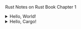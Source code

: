 Rust Notes on Rust Book Chapter 1

<details>

<summary>Hello, World!</summary>

### 1.2. Hello, World!

⋅⋅* Compile the codes by using
``` $ rustc main.rs ```

⋅⋅* Run the compiled codes by using 
``` $ ./main ```

⋅⋅* Explaining codes in "main.rs";

``` println! ``` calls a Rust macro. By using ``` ! ```, you are calling a macro instead of normal function.

</details>

<details>

<summary>Hello, Cargo!</summary>

### 1.3. Hello, Cargo!

⋅⋅* To open a new Cargo project, use;

``` $ cargo new hello_cargo ```
``` $ cd hello_cargo ```

Cargo.toml is the Cargo's configuration file. 

⋅⋅* Open src/main.rs file. There will be a basic **Hello, World!** program generated by cargo. Cargo expects your source files to live inside the "src" directory.

⋅⋅* In hello_cargo directory, compile the codes by using;
``` $ cargo build ```

This creates an executable file in target/debug/hello_cargo

⋅⋅* Run the compiled codes by using 
``` $ ./target/debug/hello_cargo ```

⋅⋅* Instead of using ``` $ cargo build ``` and ``` $ ./target/debug/hello_cargo ```, you can just run this command;
``` $ cargo run ```

⋅⋅* Cargo also provides a command called ``` cargo check ```, which quickly checks your code to make sure it compiles but does't produce an executable.
``` $ cargo check ```

⋅⋅* When your project is ready for release, you can use ``` cargo build --release ``` to compile it with optimizations. This command will create an executable in **target/release** instead of **target/debug**

</details>